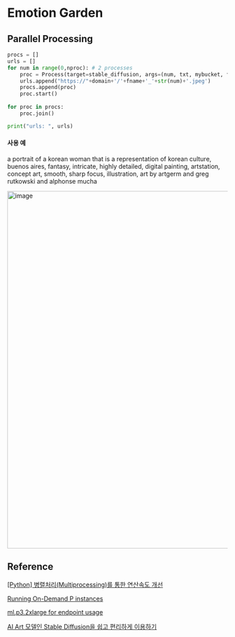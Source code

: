 # Emotion Garden

## Parallel Processing

```python
procs = []    
urls = []
for num in range(0,nproc): # 2 processes
    proc = Process(target=stable_diffusion, args=(num, txt, mybucket, fname, endpoints[num],))
    urls.append("https://"+domain+'/'+fname+'_'+str(num)+'.jpeg')    
    procs.append(proc)
    proc.start()
        
for proc in procs:
    proc.join()

print("urls: ", urls)
```

#### 사용 예 

a portrait of a korean woman that is a representation of korean culture, buenos aires, fantasy, intricate, highly detailed, digital painting, artstation, concept art, smooth, sharp focus, illustration, art by artgerm and greg rutkowski and alphonse mucha

<img width="816" alt="image" src="https://user-images.githubusercontent.com/52392004/220712066-6f3522db-a62b-400f-a839-611200cdddd4.png">





## Reference

[[Python] 병렬처리(Multiprocessing)를 통한 연산속도 개선](https://yganalyst.github.io/data_handling/memo_17_parallel/)

[Running On-Demand P instances](https://ap-northeast-1.console.aws.amazon.com/servicequotas/home/services/ec2/quotas/L-417A185B)

[ml.p3.2xlarge for endpoint usage](https://ap-northeast-1.console.aws.amazon.com/servicequotas/home/services/sagemaker/quotas/L-1623D0BE)

[AI Art 모델인 Stable Diffusion을 쉽고 편리하게 이용하기](https://github.com/kyopark2014/stable-diffusion-api-server)
